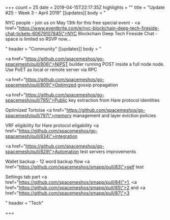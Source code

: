 +++
count = 25
date = 2019-04-15T22:17:35Z
highlights = ""
title = "Update #25 - Week 3 - April 2019"
[[updates]]
body = "<p>NYC people - join us on May 13th for this free special event - <a href=\"https://www.eventbrite.com/e/nyc-blockchain-deep-tech-fireside-chat-tickets-60679107845\">NYC Blockchain Deep Tech Fireside Chat</a> - space is limited so RSVP now...</p>"
header = "Community"
[[updates]]
body = "<p><a href=\"https://github.com/spacemeshos/go-spacemesh/pull/806\">NIPST builder</a> running POST inside a full node node. Use PoET as local or remote server via RPC</p><p><a href=\"https://github.com/spacemeshos/go-spacemesh/pull/809\">Optimized gossip propagation</a></p><p><a href=\"https://github.com/spacemeshos/go-spacemesh/pull/795\">Public key extraction</a> from Hare protocol identities</p><p>Optimized Tortoise <a href=\"https://github.com/spacemeshos/go-spacemesh/pull/797\">memory management and layer eviction policies</a></p><p>VRF eligibility for Hare protocol eligability <a href=\"https://github.com/spacemeshos/go-spacemesh/pull/834\">integration</a></p><p><a href=\"https://github.com/spacemeshos/go-spacemesh/pull/829\">Automation test servers improvements</a></p><p>Wallet backup - 12 word backup flow <a href=\"https://github.com/spacemeshos/smapp/pull/83\">self test</a></p><p>Settings tab part <a href=\"https://github.com/spacemeshos/smapp/pull/84\">1</a>, <a href=\"https://github.com/spacemeshos/smapp/pull/85\">2</a> and <a href=\"https://github.com/spacemeshos/smapp/pull/87\">3</a></p>"
header = "Tech"

+++
